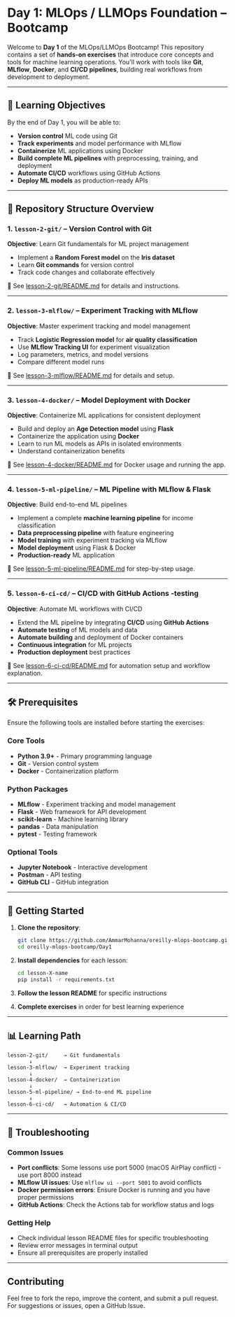 # Day 1: MLOps / LLMOps Foundation – Bootcamp

Welcome to **Day 1** of the MLOps/LLMOps Bootcamp! This repository contains a set of **hands-on exercises** that introduce core concepts and tools for machine learning operations. You'll work with tools like **Git**, **MLflow**, **Docker**, and **CI/CD pipelines**, building real workflows from development to deployment.

---

## 🎯 Learning Objectives

By the end of Day 1, you will be able to:
- **Version control** ML code using Git
- **Track experiments** and model performance with MLflow
- **Containerize** ML applications using Docker
- **Build complete ML pipelines** with preprocessing, training, and deployment
- **Automate CI/CD** workflows using GitHub Actions
- **Deploy ML models** as production-ready APIs

---

## 📁 Repository Structure Overview

### 1. `lesson-2-git/` – Version Control with Git
**Objective**: Learn Git fundamentals for ML project management

- Implement a **Random Forest model** on the **Iris dataset**
- Learn **Git commands** for version control
- Track code changes and collaborate effectively

🔗 See [lesson-2-git/README.md](lesson-2-git/README.md) for details and instructions.

---

### 2. `lesson-3-mlflow/` – Experiment Tracking with MLflow
**Objective**: Master experiment tracking and model management

- Track **Logistic Regression model** for **air quality classification**
- Use **MLflow Tracking UI** for experiment visualization
- Log parameters, metrics, and model versions
- Compare different model runs

🔗 See [lesson-3-mlflow/README.md](lesson-3-mlflow/README.md) for details and setup.

---

### 3. `lesson-4-docker/` – Model Deployment with Docker
**Objective**: Containerize ML applications for consistent deployment

- Build and deploy an **Age Detection model** using **Flask**
- Containerize the application using **Docker**
- Learn to run ML models as APIs in isolated environments
- Understand containerization benefits

🔗 See [lesson-4-docker/README.md](lesson-4-docker/README.md) for Docker usage and running the app.

---

### 4. `lesson-5-ml-pipeline/` – ML Pipeline with MLflow & Flask
**Objective**: Build end-to-end ML pipelines

- Implement a complete **machine learning pipeline** for income classification
- **Data preprocessing pipeline** with feature engineering
- **Model training** with experiment tracking via MLflow
- **Model deployment** using Flask & Docker
- **Production-ready** ML application

🔗 See [lesson-5-ml-pipeline/README.md](lesson-5-ml-pipeline/README.md) for step-by-step usage.

---

### 5. `lesson-6-ci-cd/` – CI/CD with GitHub Actions -testing
**Objective**: Automate ML workflows with CI/CD

- Extend the ML pipeline by integrating **CI/CD** using **GitHub Actions**
- **Automate testing** of ML models and data
- **Automate building** and deployment of Docker containers
- **Continuous integration** for ML projects
- **Production deployment** best practices

🔗 See [lesson-6-ci-cd/README.md](lesson-6-ci-cd/README.md) for automation setup and workflow explanation.

---

## 🛠️ Prerequisites

Ensure the following tools are installed before starting the exercises:

### **Core Tools**
- **Python 3.9+** - Primary programming language
- **Git** - Version control system
- **Docker** - Containerization platform

### **Python Packages**
- **MLflow** - Experiment tracking and model management
- **Flask** - Web framework for API development
- **scikit-learn** - Machine learning library
- **pandas** - Data manipulation
- **pytest** - Testing framework

### **Optional Tools**
- **Jupyter Notebook** - Interactive development
- **Postman** - API testing
- **GitHub CLI** - GitHub integration

---

## 🚀 Getting Started

1. **Clone the repository**:
   ```bash
   git clone https://github.com/AmmarMohanna/oreilly-mlops-bootcamp.git
   cd oreilly-mlops-bootcamp/Day1
   ```

2. **Install dependencies** for each lesson:
   ```bash
   cd lesson-X-name
   pip install -r requirements.txt
   ```

3. **Follow the lesson README** for specific instructions

4. **Complete exercises** in order for best learning experience

---

## 📊 Learning Path

```
lesson-2-git/     → Git fundamentals
       ↓
lesson-3-mlflow/  → Experiment tracking
       ↓
lesson-4-docker/  → Containerization
       ↓
lesson-5-ml-pipeline/ → End-to-end ML pipeline
       ↓
lesson-6-ci-cd/   → Automation & CI/CD
```

---

## 🔧 Troubleshooting

### Common Issues
- **Port conflicts**: Some lessons use port 5000 (macOS AirPlay conflict) - use port 8000 instead
- **MLflow UI issues**: Use `mlflow ui --port 5001` to avoid conflicts
- **Docker permission errors**: Ensure Docker is running and you have proper permissions
- **GitHub Actions**: Check the Actions tab for workflow status and logs

### Getting Help
- Check individual lesson README files for specific troubleshooting
- Review error messages in terminal output
- Ensure all prerequisites are properly installed

---

## Contributing

Feel free to fork the repo, improve the content, and submit a pull request. For suggestions or issues, open a GitHub Issue.

